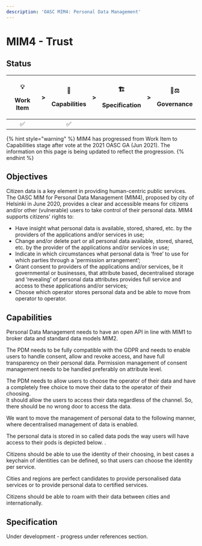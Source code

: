 ```yaml
---
description: 'OASC MIM4: Personal Data Management'
---
```


# MIM4 - Trust

## Status <a id="MIM1:ContextInformationManagement-Goal"></a>

<table>
  <thead>
    <tr>
      <th style="text-align:center">
        <p>&#x1F4A1;</p>
        <p>Work Item</p>
      </th>
      <th style="text-align:center">&gt;</th>
      <th style="text-align:center">
        <p>&#x1F9E9;</p>
        <p>Capabilities</p>
      </th>
      <th style="text-align:center">&gt;</th>
      <th style="text-align:center">
        <p>&#x1F3D7;</p>
        <p>Specification</p>
      </th>
      <th style="text-align:center">&gt;</th>
      <th style="text-align:center">
        <p>&#x1F469;&#x2696;</p>
        <p>Governance</p>
      </th>
    </tr>
  </thead>
  <tbody>
    <tr>
      <td style="text-align:center">&#x2705;</td>
      <td style="text-align:center"></td>
      <td style="text-align:center">&#x2705;</td>
      <td style="text-align:center"></td>
      <td style="text-align:center"></td>
      <td style="text-align:center"></td>
      <td style="text-align:center"></td>
    </tr>
  </tbody>
</table>

{% hint style="warning" %}
MIM4 has progressed from Work Item to Capabilities stage after vote at the 2021 OASC GA \(Jun 2021\). The information on this page is being updated to reflect the progression.
{% endhint %}

## Objectives <a id="MIM1:ContextInformationManagement-Goal"></a>

Citizen data is a key element in providing human-centric public services.  The OASC MIM for Personal Data Management \(MIM4\), proposed by city of Helsinki in June 2020, provides a clear and accessible means for citizens and/or other \(vulnerable\) users to take control of their personal data. MIM4 supports citizens' rights to:

* Have insight what personal data is available, stored, shared, etc. by the providers of the applications and/or services in use;
* Change and/or delete part or all personal data available, stored, shared, etc. by the provider of the applications and/or services in use;
* Indicate in which circumstances what personal data is ‘free’ to use for which parties through a 'permission arrangement’;
* Grant consent to providers of the applications and/or services, be it governmental or businesses, that attribute based, decentralised storage and ‘revealing’ of personal data attributes provides full service and access to these applications and/or services;
* Choose which operator stores personal data and be able to move from operator to operator.

## Capabilities

Personal Data Management needs to have an open API in line with MIM1 to broker data and standard data models MIM2. 

The PDM needs to be fully compatible with the GDPR and needs to enable users to handle consent, allow and revoke access, and have full transparency on their personal data. Permission management of consent management needs to be handled preferably on attribute level.

The PDM needs to allow users to choose the operator of their data and have a completely free choice to move their data to the operator of their choosing.  
 It should allow the users to access their data regardless of the channel. So, there should be no wrong door to access the data.

We want to move the management of personal data to the following manner, where decentralised management of data is enabled.

The personal data is stored in so called data pods the way users will have access to their pods is depicted below. .

Citizens should be able to use the identity of their choosing, in best cases a keychain of identities can be defined, so that users can choose the identity per service.

Cities and regions are perfect candidates to provide personalised data services or to provide personal data to certified services.

Citizens should be able to roam with their data between cities and internationally.

## Specification <a id="MIM4:PersonalDataManagement-Recommendation"></a>

Under development - progress under references section.

